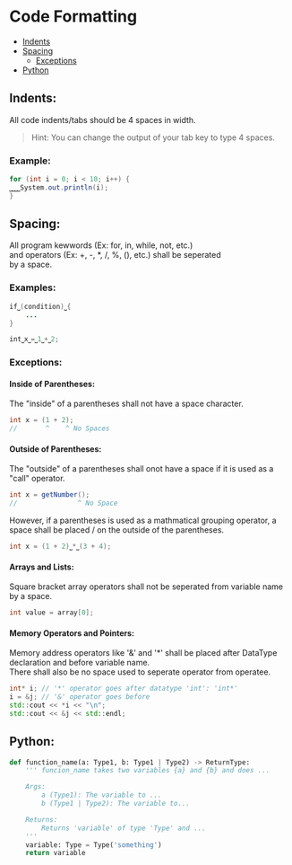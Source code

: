 # Code Formatting
- [Indents](#indents)
- [Spacing](#spacing)
  - [Exceptions](#exceptions)
- [Python](#python)

## Indents:
All code indents/tabs should be 4 spaces in width.
> Hint: You can change the output of your tab key to type 4 spaces.
### Example:
```java
for (int i = 0; i < 10; i++) {
⎵⎵⎵⎵System.out.println(i);
}
```

## Spacing:
All program kewwords (Ex: for, in, while, not, etc.) \
and operators (Ex: +, -, *, /, %, (), etc.) shall be seperated \
by a space. 
### Examples:
```java
if⎵(condition)⎵{
    ...
}
```
```java
int⎵x⎵=⎵1⎵+⎵2;
```

### Exceptions:
#### Inside of Parentheses:
The "inside" of a parentheses shall not have a space character.
```java
int x = (1 + 2);
//       ^    ^ No Spaces
```

#### Outside of Parentheses:
The "outside" of a parentheses shall onot have a space if it is used as a "call" operator.
```java
int x = getNumber();
//               ^ No Space
```
However, if a parentheses is used as a mathmatical grouping operator, a space shall be placed /
on the outside of the parentheses.
```java
int x = (1 + 2)⎵*⎵(3 + 4);
```

#### Arrays and Lists:
Square bracket array operators shall not be seperated from variable name by a space.
```java
int value = array[0];
```

#### Memory Operators and Pointers:
Memory address operators like '&' and '*' shall be placed after DataType declaration and before variable name. \
There shall also be no space used to seperate operator from operatee.
```cpp
int* i; // '*' operator goes after datatype 'int': 'int*'
i = &j; // '&' operator goes before 
std::cout << *i << "\n";
std::cout << &j << std::endl;
```

## Python:
```python
def function_name(a: Type1, b: Type1 | Type2) -> ReturnType:
    ''' funcion_name takes two variables {a} and {b} and does ...

    Args:
        a (Type1): The variable to ...
        b (Type1 | Type2): The variable to...

    Returns:
        Returns 'variable' of type 'Type' and ...
    '''
    variable: Type = Type('something')
    return variable
```
